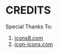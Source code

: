 # CREDITS

Special Thanks To:

1. [icons8.com](https://icons8.com)
2. [icon-icons.com](https://icon-icons.com)
